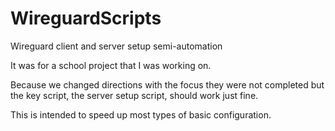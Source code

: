 # WireguardScripts
Wireguard client and server setup semi-automation

It was for a school project that I was working on.

Because we changed directions with the focus they were not completed but the key script, the server setup script, should work just fine.

This is intended to speed up most types of basic configuration.
